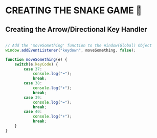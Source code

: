 # CREATING THE SNAKE GAME :snake:

## Creating the Arrow/Directional Key Handler

```js

// Add the 'moveSomething' function to the Window(Global) Object
window.addEventListener("keydown", moveSomething, false);

function moveSomething(e) {
	switch(e.keyCode) {
        case 37:
			console.log("⬅");
			break;
        case 38:
			console.log("⬆️");
			break;
        case 39:
			console.log("➡️");
			break;
        case 40:
			console.log("⬇");
			break;
	}	
}
```

